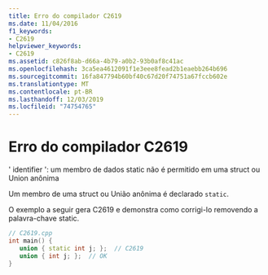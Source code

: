 ```yaml
---
title: Erro do compilador C2619
ms.date: 11/04/2016
f1_keywords:
- C2619
helpviewer_keywords:
- C2619
ms.assetid: c826f8ab-d66a-4b79-a0b2-93b0af8c41ac
ms.openlocfilehash: 3ca5ea4612091f1e3eee8fead2b1eaebb264b696
ms.sourcegitcommit: 16fa847794b60bf40c67d20f74751a67fccb602e
ms.translationtype: MT
ms.contentlocale: pt-BR
ms.lasthandoff: 12/03/2019
ms.locfileid: "74754765"
---
```

# <a name="compiler-error-c2619"></a>Erro do compilador C2619

' identifier ': um membro de dados static não é permitido em uma struct ou Union anônima

Um membro de uma struct ou União anônima é declarado `static`.

O exemplo a seguir gera C2619 e demonstra como corrigi-lo removendo a palavra-chave static.

```cpp
// C2619.cpp
int main() {
   union { static int j; };  // C2619
   union { int j; };  // OK
}
```
